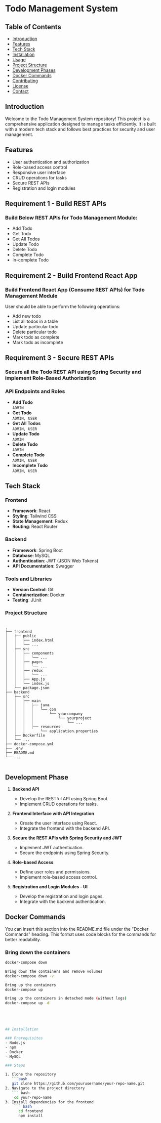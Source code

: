 # Todo Management System

## Table of Contents

- [Introduction](#introduction)
- [Features](#features)
- [Tech Stack](#tech-stack)
- [Installation](#installation)
- [Usage](#usage)
- [Project Structure](#project-structure)
- [Development Phases](#development-phases)
- [Docker Commands](#docker-commands)
- [Contributing](#contributing)
- [License](#license)
- [Contact](#contact)

## Introduction

Welcome to the Todo Management System repository! This project is a comprehensive application designed to manage tasks efficiently. It is built with a modern tech stack and follows best practices for security and user management.

## Features

- User authentication and authorization
- Role-based access control
- Responsive user interface
- CRUD operations for tasks
- Secure REST APIs
- Registration and login modules


## Requirement 1 - Build REST APIs
### Build Below REST APIs for Todo Management Module:
- Add Todo
- Get Todo
- Get All Todos
- Update Todo
- Delete Todo
- Complete Todo
- In-complete Todo


## Requirement 2 - Build Frontend React App
### Build Frontend React App (Consume REST APIs) for Todo Management Module

User should be able to perform the following operations:
- Add new todo
- List all todos in a table
- Update particular todo
- Delete particular todo
- Mark todo as complete
- Mark todo as incomplete

## Requirement 3 - Secure REST APIs
### Secure all the Todo REST API using Spring Security and implement Role-Based Authorization

### API Endpoints and Roles
- **Add Todo**  
  `ADMIN`
- **Get Todo**  
  `ADMIN, USER`
- **Get All Todos**  
  `ADMIN, USER`
- **Update Todo**  
  `ADMIN`
- **Delete Todo**  
  `ADMIN`
- **Complete Todo**  
  `ADMIN, USER`
- **Incomplete Todo**  
  `ADMIN, USER`



## Tech Stack

### Frontend
- **Framework**: React
- **Styling**: Tailwind CSS
- **State Management**: Redux
- **Routing**: React Router

### Backend
- **Framework**: Spring Boot
- **Database**: MySQL
- **Authentication**: JWT (JSON Web Tokens)
- **API Documentation**: Swagger

### Tools and Libraries
- **Version Control**: Git
- **Containerization**: Docker
- **Testing**: JUnit



### Project Structure
<pre>
<code>
.
├── frontend
│   ├── public
│   │   ├── index.html
│   │   └── ...
│   ├── src
│   │   ├── components
│   │   │   └── ...
│   │   ├── pages
│   │   │   └── ...
│   │   ├── redux
│   │   │   └── ...
│   │   ├── App.js
│   │   └── index.js
│   └── package.json
├── backend
│   ├── src
│   │   ├── main
│   │   │   ├── java
│   │   │   │   └── com
│   │   │   │       └── yourcompany
│   │   │   │           └── yourproject
│   │   │   │               └── ...
│   │   │   ├── resources
│   │   │       └── application.properties
│   ├── Dockerfile
│   └── ...
├── docker-compose.yml
├── .env
├── README.md
└── ...
</code>
</pre>



## Development Phase

1. **Backend API**
   - Develop the RESTful API using Spring Boot.
   - Implement CRUD operations for tasks.

2. **Frontend Interface with API Integration**
   - Create the user interface using React.
   - Integrate the frontend with the backend API.

3. **Secure the REST APIs with Spring Security and JWT**
   - Implement JWT authentication.
   - Secure the endpoints using Spring Security.

4. **Role-based Access**
   - Define user roles and permissions.
   - Implement role-based access control.

5. **Registration and Login Modules - UI**
   - Develop the registration and login pages.
   - Integrate with the backend authentication.


## Docker Commands

You can insert this section into the README.md file under the "Docker Commands" heading. This format uses code blocks for the commands for better readability.

### Bring down the containers
```bash
docker-compose down

Bring down the containers and remove volumes
docker-compose down -v

Bring up the containers
docker-compose up

Bring up the containers in detached mode (without logs)
docker-compose up -d





## Installation

### Prerequisites
- Node.js
- npm
- Docker
- MySQL

### Steps

1. Clone the repository
   ```bash
   git clone https://github.com/yourusername/your-repo-name.git
2. Navigate to the project directory
   ``` bash
    cd your-repo-name
3. Install dependencies for the frontend
    ``` bash
      cd frontend
      npm install
